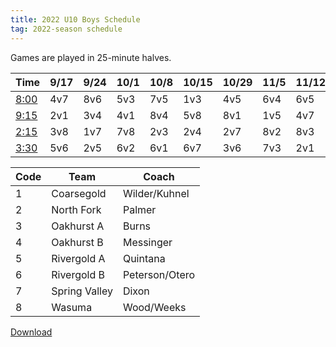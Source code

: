 ```yaml
---
title: 2022 U10 Boys Schedule
tag: 2022-season schedule
---
```


Games are played in 25-minute halves.

| Time      | 9/17  | 9/24  | 10/1  | 10/8  | 10/15 | 10/29 | 11/5  | 11/12 | 11/19
|-----------|-------|-------|-------|-------|-------|-------|-------|-------|-------
| <u>8:00</u> | 4v7   | 8v6   | 5v3   | 7v5   | 1v3   | 4v5   | 6v4   | 6v5   | 7v1
| <u>9:15</u> | 2v1   | 3v4   | 4v1   | 8v4   | 5v8   | 8v1   | 1v5   | 4v7   | 4v3
| <u>2:15</u> | 3v8   | 1v7   | 7v8   | 2v3   | 2v4   | 2v7   | 8v2   | 8v3   | 6v8
| <u>3:30</u> | 5v6   | 2v5   | 6v2   | 6v1   | 6v7   | 3v6   | 7v3   | 2v1   | 5v2


| Code  | Team          | Coach                         
|-------|---------------|---------------
| 1     | Coarsegold    | Wilder/Kuhnel
| 2     | North Fork    | Palmer
| 3     | Oakhurst A    | Burns                   
| 4     | Oakhurst B    | Messinger
| 5     | Rivergold A   | Quintana
| 6     | Rivergold B   | Peterson/Otero
| 7     | Spring Valley | Dixon
| 8     | Wasuma        | Wood/Weeks


[Download](/schedules/2022/MAYSL-2022-U10-boys.pdf)
